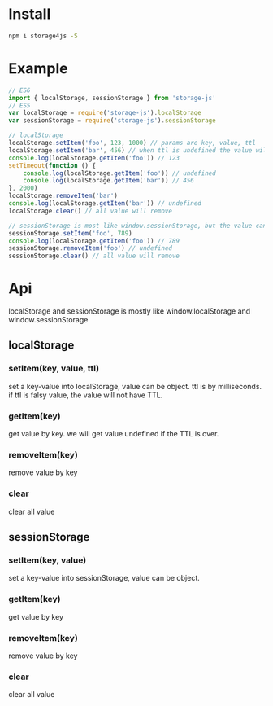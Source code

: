 # Install
```sh
npm i storage4js -S
```

# Example
```javascript
// ES6
import { localStorage, sessionStorage } from 'storage-js'
// ES5
var localStorage = require('storage-js').localStorage
var sessionStorage = require('storage-js').sessionStorage

// localStorage
localStorage.setItem('foo', 123, 1000) // params are key, value, ttl
localStorage.setItem('bar', 456) // when ttl is undefined the value will exist until remove it
console.log(localStorage.getItem('foo')) // 123
setTimeout(function () {
	console.log(localStorage.getItem('foo')) // undefined
	console.log(localStorage.getItem('bar')) // 456
}, 2000)
localStorage.removeItem('bar')
console.log(localStorage.getItem('bar')) // undefined
localStorage.clear() // all value will remove

// sessionStorage is most like window.sessionStorage, but the value can be any object
sessionStorage.setItem('foo', 789)
console.log(localStorage.getItem('foo')) // 789
sessionStorage.removeItem('foo') // undefined
sessionStorage.clear() // all value will remove
```
# Api
localStorage and sessionStorage is mostly like window.localStorage and window.sessionStorage
## localStorage
### setItem(key, value, ttl)
set a key-value into localStorage, value can be object. ttl is by milliseconds. if ttl is falsy value, the value will not have TTL.
### getItem(key)
get value by key. we will get value undefined if the TTL is over.
### removeItem(key)
remove value by key
### clear
clear all value
## sessionStorage
### setItem(key, value)
set a key-value into sessionStorage, value can be object. 
### getItem(key)
get value by key
### removeItem(key)
remove value by key
### clear
clear all value



